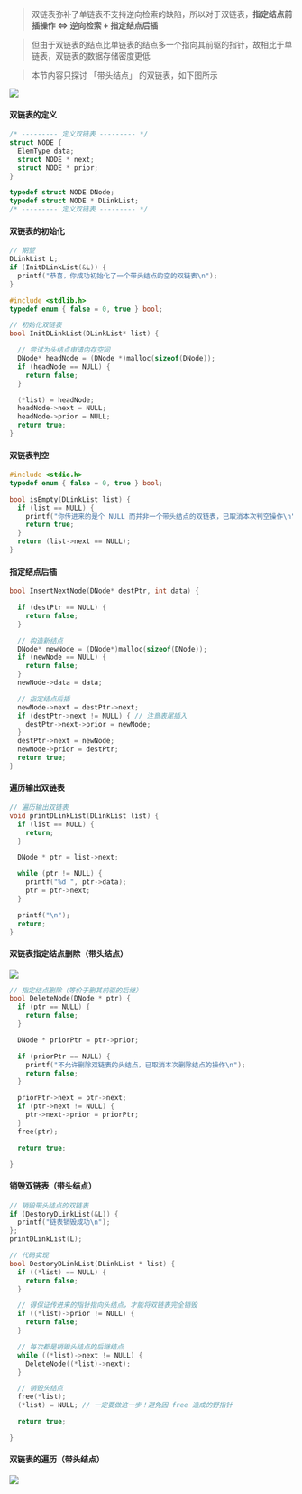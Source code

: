 > 双链表弥补了单链表不支持逆向检索的缺陷，所以对于双链表，**指定结点前插操作 <=> 逆向检索 + 指定结点后插**

> 但由于双链表的结点比单链表的结点多一个指向其前驱的指针，故相比于单链表，双链表的数据存储密度更低

> 本节内容只探讨 「带头结点」 的双链表，如下图所示

![](https://gitee.com/pj-l/imgs-1/raw/master/screenShot/image-20220121214920178.png)

#### 双链表的定义

```c
/* --------- 定义双链表 --------- */
struct NODE {
  ElemType data;
  struct NODE * next;
  struct NODE * prior;
}

typedef struct NODE DNode;
typedef struct NODE * DLinkList;
/* --------- 定义双链表 --------- */
```

#### 双链表的初始化

```c
// 期望
DLinkList L;
if (InitDLinkList(&L)) {
  printf("恭喜，你成功初始化了一个带头结点的空的双链表\n");
}
```

```c
#include <stdlib.h>
typedef enum { false = 0, true } bool;

// 初始化双链表
bool InitDLinkList(DLinkList* list) {

  // 尝试为头结点申请内存空间
  DNode* headNode = (DNode *)malloc(sizeof(DNode));
  if (headNode == NULL) {
    return false;
  }

  (*list) = headNode;
  headNode->next = NULL;
  headNode->prior = NULL;
  return true;
}
```

#### 双链表判空

```c
#include <stdio.h>
typedef enum { false = 0, true } bool;

bool isEmpty(DLinkList list) {
  if (list == NULL) {
    printf("你传进来的是个 NULL 而并非一个带头结点的双链表，已取消本次判空操作\n");
    return true;
  }
  return (list->next == NULL);
}
```

#### 指定结点后插

```c
bool InsertNextNode(DNode* destPtr, int data) {

  if (destPtr == NULL) {
    return false;
  }

  // 构造新结点
  DNode* newNode = (DNode*)malloc(sizeof(DNode));
  if (newNode == NULL) {
    return false;
  }
  newNode->data = data;

  // 指定结点后插
  newNode->next = destPtr->next;
  if (destPtr->next != NULL) { // 注意表尾插入
    destPtr->next->prior = newNode;
  }
  destPtr->next = newNode;
  newNode->prior = destPtr;
  return true;
}
```

#### 遍历输出双链表

```c
// 遍历输出双链表
void printDLinkList(DLinkList list) {
  if (list == NULL) {
    return;
  }

  DNode * ptr = list->next;

  while (ptr != NULL) {
    printf("%d ", ptr->data);
    ptr = ptr->next;
  }

  printf("\n");
  return;
}
```

#### 双链表指定结点删除（带头结点）

<img src="https://gitee.com/pj-l/imgs-1/raw/master/screenShot/deleteDNode.png"></img>

```c
// 指定结点删除（等价于删其前驱的后继）
bool DeleteNode(DNode * ptr) {
  if (ptr == NULL) {
    return false;
  }

  DNode * priorPtr = ptr->prior;

  if (priorPtr == NULL) {
    printf("不允许删除双链表的头结点，已取消本次删除结点的操作\n");
    return false;
  }

  priorPtr->next = ptr->next;
  if (ptr->next != NULL) {
    ptr->next->prior = priorPtr;
  }
  free(ptr);

  return true;

}
```

#### 销毁双链表（带头结点）

```c
// 销毁带头结点的双链表
if (DestoryDLinkList(&L)) {
  printf("链表销毁成功\n");
};
printDLinkList(L);
```

```c
// 代码实现
bool DestoryDLinkList(DLinkList * list) {
  if ((*list) == NULL) {
    return false;
  }

  // 得保证传进来的指针指向头结点，才能将双链表完全销毁
  if ((*list)->prior != NULL) {
    return false;
  }

  // 每次都是销毁头结点的后继结点
  while ((*list)->next != NULL) {
    DeleteNode((*list)->next);
  }

  // 销毁头结点
  free(*list);
  (*list) = NULL; // 一定要做这一步！避免因 free 造成的野指针

  return true;

}
```

#### 双链表的遍历（带头结点）

<img src="https://gitee.com/pj-l/imgs-1/raw/master/screenShot/image-20211010122637554.png"></img>
